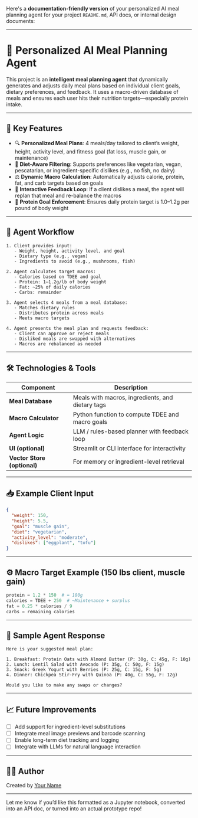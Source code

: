 Here's a **documentation-friendly version** of your personalized AI meal planning agent for your project `README.md`, API docs, or internal design documents:

---

# 🧠 Personalized AI Meal Planning Agent

This project is an **intelligent meal planning agent** that dynamically generates and adjusts daily meal plans based on individual client goals, dietary preferences, and feedback. It uses a macro-driven database of meals and ensures each user hits their nutrition targets—especially protein intake.

---

## 📌 Key Features

* 🔍 **Personalized Meal Plans**: 4 meals/day tailored to client’s weight, height, activity level, and fitness goal (fat loss, muscle gain, or maintenance)
* 🌱 **Diet-Aware Filtering**: Supports preferences like vegetarian, vegan, pescatarian, or ingredient-specific dislikes (e.g., no fish, no dairy)
* ⚖️ **Dynamic Macro Calculation**: Automatically adjusts calorie, protein, fat, and carb targets based on goals
* 🔁 **Interactive Feedback Loop**: If a client dislikes a meal, the agent will replan that meal and re-balance the macros
* 🧮 **Protein Goal Enforcement**: Ensures daily protein target is 1.0–1.2g per pound of body weight

---

## 🧠 Agent Workflow

```
1. Client provides input:
   - Weight, height, activity level, and goal
   - Dietary type (e.g., vegan)
   - Ingredients to avoid (e.g., mushrooms, fish)

2. Agent calculates target macros:
   - Calories based on TDEE and goal
   - Protein: 1–1.2g/lb of body weight
   - Fat: ~25% of daily calories
   - Carbs: remainder

3. Agent selects 4 meals from a meal database:
   - Matches dietary rules
   - Distributes protein across meals
   - Meets macro targets

4. Agent presents the meal plan and requests feedback:
   - Client can approve or reject meals
   - Disliked meals are swapped with alternatives
   - Macros are rebalanced as needed
```

---

## 🛠️ Technologies & Tools

| Component                   | Description                                      |
| --------------------------- | ------------------------------------------------ |
| **Meal Database**           | Meals with macros, ingredients, and dietary tags |
| **Macro Calculator**        | Python function to compute TDEE and macro goals  |
| **Agent Logic**             | LLM / rules-based planner with feedback loop     |
| **UI (optional)**           | Streamlit or CLI interface for interactivity     |
| **Vector Store (optional)** | For memory or ingredient-level retrieval         |

---

## 📥 Example Client Input

```json
{
  "weight": 150,
  "height": 5.5,
  "goal": "muscle gain",
  "diet": "vegetarian",
  "activity_level": "moderate",
  "dislikes": ["eggplant", "tofu"]
}
```

---

## ⚙️ Macro Target Example (150 lbs client, muscle gain)

```python
protein = 1.2 * 150  # = 180g
calories = TDEE + 250  # ~Maintenance + surplus
fat = 0.25 * calories / 9
carbs = remaining calories
```

---

## 🧪 Sample Agent Response

```
Here is your suggested meal plan:

1. Breakfast: Protein Oats with Almond Butter (P: 30g, C: 45g, F: 10g)
2. Lunch: Lentil Salad with Avocado (P: 35g, C: 50g, F: 15g)
3. Snack: Greek Yogurt with Berries (P: 25g, C: 15g, F: 5g)
4. Dinner: Chickpea Stir-Fry with Quinoa (P: 40g, C: 55g, F: 12g)

Would you like to make any swaps or changes?
```

---

## 📈 Future Improvements

* [ ] Add support for ingredient-level substitutions
* [ ] Integrate meal image previews and barcode scanning
* [ ] Enable long-term diet tracking and logging
* [ ] Integrate with LLMs for natural language interaction

---

## 🧑‍💻 Author

Created by [Your Name](https://github.com/yourusername)

---

Let me know if you’d like this formatted as a Jupyter notebook, converted into an API doc, or turned into an actual prototype repo!
